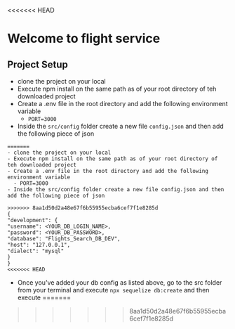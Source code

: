 <<<<<<< HEAD
# Welcome to flight service

## Project Setup

- clone the project on your local
- Execute npm install on the same path as of your root directory of teh downloaded project
- Create a .env file in the root directory and add the following environment variable
  - `PORT=3000`
- Inside the `src/config` folder create a new file `config.json` and then add the following piece of json

```
=======
- clone the project on your local
- Execute npm install on the same path as of your root directory of teh downloaded project
- Create a .env file in the root directory and add the following environment variable
  - PORT=3000
- Inside the src/config folder create a new file config.json and then add the following piece of json

>>>>>>> 8aa1d50d2a48e67f6b55955ecba6cef7f1e8285d
{
"development": {
"username": <YOUR_DB_LOGIN_NAME>,
"password": <YOUR_DB_PASSWORD>,
"database": "Flights_Search_DB_DEV",
"host": "127.0.0.1",
"dialect": "mysql"
}
}
<<<<<<< HEAD

```

- Once you've added your db config as listed above, go to the src folder from your terminal and execute `npx sequelize db:create` and then execute
=======
>>>>>>> 8aa1d50d2a48e67f6b55955ecba6cef7f1e8285d
